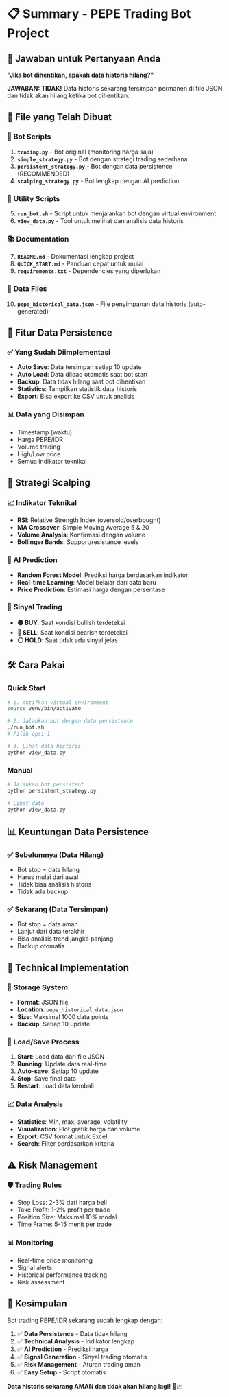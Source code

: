 # 📋 Summary - PEPE Trading Bot Project

## 🎯 **Jawaban untuk Pertanyaan Anda**

**"Jika bot dihentikan, apakah data historis hilang?"**

**JAWABAN: TIDAK!** Data historis sekarang tersimpan permanen di file JSON dan tidak akan hilang ketika bot dihentikan.

## 📁 **File yang Telah Dibuat**

### 🤖 **Bot Scripts**

1. **`trading.py`** - Bot original (monitoring harga saja)
2. **`simple_strategy.py`** - Bot dengan strategi trading sederhana
3. **`persistent_strategy.py`** - Bot dengan data persistence (RECOMMENDED)
4. **`scalping_strategy.py`** - Bot lengkap dengan AI prediction

### 🔧 **Utility Scripts**

5. **`run_bot.sh`** - Script untuk menjalankan bot dengan virtual environment
6. **`view_data.py`** - Tool untuk melihat dan analisis data historis

### 📚 **Documentation**

7. **`README.md`** - Dokumentasi lengkap project
8. **`QUICK_START.md`** - Panduan cepat untuk mulai
9. **`requirements.txt`** - Dependencies yang diperlukan

### 💾 **Data Files**

10. **`pepe_historical_data.json`** - File penyimpanan data historis (auto-generated)

## 🚀 **Fitur Data Persistence**

### ✅ **Yang Sudah Diimplementasi**

- **Auto Save**: Data tersimpan setiap 10 update
- **Auto Load**: Data diload otomatis saat bot start
- **Backup**: Data tidak hilang saat bot dihentikan
- **Statistics**: Tampilkan statistik data historis
- **Export**: Bisa export ke CSV untuk analisis

### 📊 **Data yang Disimpan**

- Timestamp (waktu)
- Harga PEPE/IDR
- Volume trading
- High/Low price
- Semua indikator teknikal

## 🎯 **Strategi Scalping**

### 📈 **Indikator Teknikal**

- **RSI**: Relative Strength Index (oversold/overbought)
- **MA Crossover**: Simple Moving Average 5 & 20
- **Volume Analysis**: Konfirmasi dengan volume
- **Bollinger Bands**: Support/resistance levels

### 🤖 **AI Prediction**

- **Random Forest Model**: Prediksi harga berdasarkan indikator
- **Real-time Learning**: Model belajar dari data baru
- **Price Prediction**: Estimasi harga dengan persentase

### 🎯 **Sinyal Trading**

- **🟢 BUY**: Saat kondisi bullish terdeteksi
- **🔴 SELL**: Saat kondisi bearish terdeteksi
- **⚪ HOLD**: Saat tidak ada sinyal jelas

## 🛠️ **Cara Pakai**

### **Quick Start**

```bash
# 1. Aktifkan virtual environment
source venv/bin/activate

# 2. Jalankan bot dengan data persistence
./run_bot.sh
# Pilih opsi 1

# 3. Lihat data historis
python view_data.py
```

### **Manual**

```bash
# Jalankan bot persistent
python persistent_strategy.py

# Lihat data
python view_data.py
```

## 📊 **Keuntungan Data Persistence**

### ✅ **Sebelumnya (Data Hilang)**

- Bot stop = data hilang
- Harus mulai dari awal
- Tidak bisa analisis historis
- Tidak ada backup

### ✅ **Sekarang (Data Tersimpan)**

- Bot stop = data aman
- Lanjut dari data terakhir
- Bisa analisis trend jangka panjang
- Backup otomatis

## 🔧 **Technical Implementation**

### 💾 **Storage System**

- **Format**: JSON file
- **Location**: `pepe_historical_data.json`
- **Size**: Maksimal 1000 data points
- **Backup**: Setiap 10 update

### 🔄 **Load/Save Process**

1. **Start**: Load data dari file JSON
2. **Running**: Update data real-time
3. **Auto-save**: Setiap 10 update
4. **Stop**: Save final data
5. **Restart**: Load data kembali

### 📈 **Data Analysis**

- **Statistics**: Min, max, average, volatility
- **Visualization**: Plot grafik harga dan volume
- **Export**: CSV format untuk Excel
- **Search**: Filter berdasarkan kriteria

## ⚠️ **Risk Management**

### 🛡️ **Trading Rules**

- Stop Loss: 2-3% dari harga beli
- Take Profit: 1-2% profit per trade
- Position Size: Maksimal 10% modal
- Time Frame: 5-15 menit per trade

### 📊 **Monitoring**

- Real-time price monitoring
- Signal alerts
- Historical performance tracking
- Risk assessment

## 🎉 **Kesimpulan**

Bot trading PEPE/IDR sekarang sudah lengkap dengan:

1. ✅ **Data Persistence** - Data tidak hilang
2. ✅ **Technical Analysis** - Indikator lengkap
3. ✅ **AI Prediction** - Prediksi harga
4. ✅ **Signal Generation** - Sinyal trading otomatis
5. ✅ **Risk Management** - Aturan trading aman
6. ✅ **Easy Setup** - Script otomatis

**Data historis sekarang AMAN dan tidak akan hilang lagi!** 🚀📈
